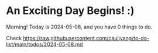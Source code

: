 # An Exciting Day Begins! :)

Morning! Today is 2024-05-08, and you have 0 things to do.

Check https://raw.githubusercontent.com/cauliyang/to-do-list/main/todos/2024-05-08.md